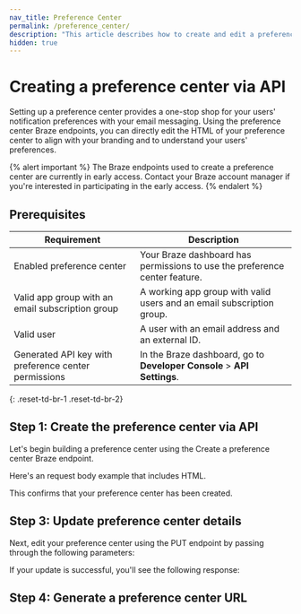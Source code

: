 ```yaml
---
nav_title: Preference Center 
permalink: /preference_center/
description: "This article describes how to create and edit a preference center using the Preference Center Braze endpoints."
hidden: true
---
```


# Creating a preference center via API

Setting up a preference center provides a one-stop shop for your users' notification preferences with your email messaging. Using the preference center Braze endpoints, you can directly edit the HTML of your preference center to align with your branding and to understand your users' preferences.

{% alert important %}
The Braze endpoints used to create a preference center are currently in early access. Contact your Braze account manager if you're interested in participating in the early access.
{% endalert %}

## Prerequisites

| Requirement | Description |
|---|---|
| Enabled preference center | Your Braze dashboard has permissions to use the preference center feature. |
| Valid app group with an email subscription group | A working app group with valid users and an email subscription group. |
| Valid user | A user with an email address and an external ID. |
| Generated API key with preference center permissions | In the Braze dashboard, go to **Developer Console** > **API Settings**. |
{: .reset-td-br-1 .reset-td-br-2}

## Step 1: Create the preference center via API

Let's begin building a preference center using the Create a preference center Braze endpoint. 

Here's an request body example that includes HTML.

This confirms that your preference center has been created.  

## Step 3: Update preference center details 

Next, edit your preference center using the PUT endpoint by passing through the following parameters:

If your update is successful, you'll see the following response:

## Step 4: Generate a preference center URL
